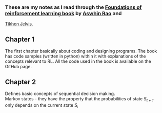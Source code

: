 ### These are my notes as I read through the [Foundations of reinforcement learning book](https://github.com/TikhonJelvis/RL-book) by [Aswhin Rao](https://www.linkedin.com/in/ashwin2rao/) and 
[Tikhon Jelvis](https://www.linkedin.com/in/tikhon-jelvis/).

## Chapter 1
The first chapter basically about coding and designing programs. The book has code samples (written in python) within it with explanations of the concepts relevant to RL.
All the code used in the book is available on the GitHub page. 

## Chapter 2
Defines basic concepts of sequential decision making. <br>
Markov states - they have the property that the probabilities of state *S<sub>t + 1</sub>* only depends on the current state *S<sub>t</sub>*   
